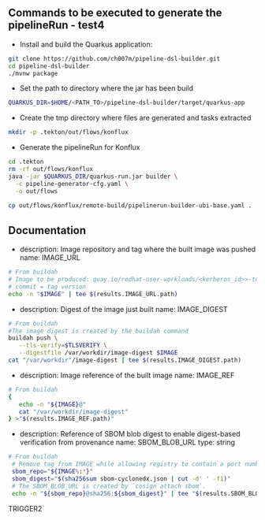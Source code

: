 ## Commands to be executed to generate the pipelineRun - test4

- Install and build the Quarkus application: 
```bash
git clone https://github.com/ch007m/pipeline-dsl-builder.git
cd pipeline-dsl-builder
./mvnw package
```

- Set the path to directory where the jar has been build
```bash
QUARKUS_DIR=$HOME/<PATH_TO>/pipeline-dsl-builder/target/quarkus-app
```

- Create the tmp directory where files are generated and tasks extracted
```bash
mkdir -p .tekton/out/flows/konflux
```

- Generate the pipelineRun for Konflux
```bash
cd .tekton
rm -rf out/flows/konflux
java -jar $QUARKUS_DIR/quarkus-run.jar builder \
  -c pipeline-generator-cfg.yaml \
  -o out/flows
  
cp out/flows/konflux/remote-build/pipelinerun-builder-ubi-base.yaml .
```

## Documentation

- description: Image repository and tag where the built image was pushed
  name: IMAGE_URL
```bash
# From buildah
# Image to be produced: quay.io/redhat-user-workloads/<kerberos_id>>-tenant/<application_name>/<component_name>:commit
# commit = tag version
echo -n "$IMAGE" | tee $(results.IMAGE_URL.path)
```

- description: Digest of the image just built
  name: IMAGE_DIGEST

```bash
# From buildah
#The image digest is created by the buildah command
buildah push \
   --tls-verify=$TLSVERIFY \
   --digestfile /var/workdir/image-digest $IMAGE
cat "/var/workdir"/image-digest | tee $(results.IMAGE_DIGEST.path)
```

- description: Image reference of the built image
  name: IMAGE_REF
```bash
# From buildah
{
   echo -n "${IMAGE}@"
   cat "/var/workdir/image-digest"
} >"$(results.IMAGE_REF.path)"
```

- description: Reference of SBOM blob digest to enable digest-based verification
  from provenance
  name: SBOM_BLOB_URL
  type: string
```bash
# From buildah
 # Remove tag from IMAGE while allowing registry to contain a port number.
 sbom_repo="${IMAGE%:*}"
 sbom_digest="$(sha256sum sbom-cyclonedx.json | cut -d' ' -f1)"
 # The SBOM_BLOB_URL is created by `cosign attach sbom`.
 echo -n "${sbom_repo}@sha256:${sbom_digest}" | tee "$(results.SBOM_BLOB_URL.path)"
```

TRIGGER2